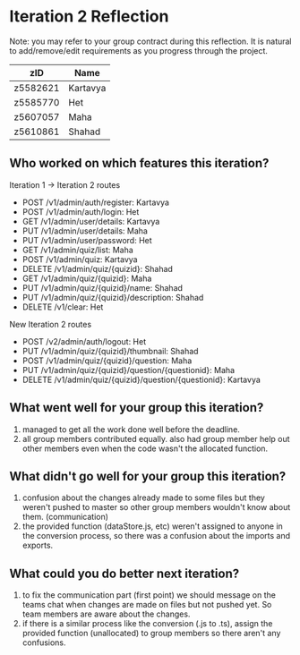 # Iteration 2 Reflection
Note: you may refer to your group contract during this reflection. It is natural to add/remove/edit requirements as you progress through the project.

| zID      | Name     |
| -------- | -------  |
| z5582621 | Kartavya |
| z5585770 | Het      |
| z5607057 | Maha     |
| z5610861 | Shahad   |

## Who worked on which features this iteration?
Iteration 1 -> Iteration 2 routes
* POST /v1/admin/auth/register: Kartavya
* POST /v1/admin/auth/login: Het
* GET /v1/admin/user/details: Kartavya
* PUT /v1/admin/user/details: Maha
* PUT /v1/admin/user/password: Het
* GET /v1/admin/quiz/list: Maha
* POST /v1/admin/quiz: Kartavya
* DELETE /v1/admin/quiz/{quizid}: Shahad
* GET /v1/admin/quiz/{quizid}: Maha
* PUT /v1/admin/quiz/{quizid}/name: Shahad
* PUT /v1/admin/quiz/{quizid}/description: Shahad
* DELETE /v1/clear: Het

New Iteration 2 routes
* POST /v2/admin/auth/logout: Het
* PUT /v1/admin/quiz/{quizid}/thumbnail: Shahad
* POST /v1/admin/quiz/{quizid}/question: Maha
* PUT /v1/admin/quiz/{quizid}/question/{questionid}: Maha
* DELETE /v1/admin/quiz/{quizid}/question/{questionid}: Kartavya

## What went well for your group this iteration?
1. managed to get all the work done well before the deadline. 
2. all group members contributed equally. also had group member help out other members even when the code wasn't the allocated function.

## What didn't go well for your group this iteration?
1. confusion about the changes already made to some files but they weren't pushed to master so other group members wouldn't know about them. (communication)
2. the provided function (dataStore.js, etc) weren't assigned to anyone in the conversion process, so there was a confusion about the imports and exports.

## What could you do better next iteration? 
1. to fix the communication part (first point) we should message on the teams chat when changes are made on files but not pushed yet. So team members are aware about the changes.
2. if there is a similar process like the conversion (.js to .ts), assign the provided function (unallocated) to group members so there aren't any confusions.